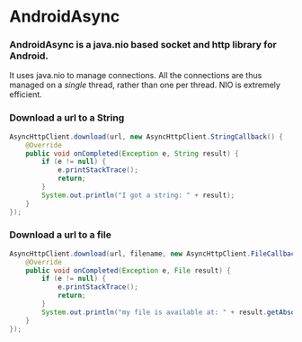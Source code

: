 # AndroidAsync

### AndroidAsync is a java.nio based socket and http library for Android.
It uses java.nio to manage connections. All the connections are thus managed on a *single* thread, rather than one per thread. 
NIO is extremely efficient.


### Download a url to a String

```java
AsyncHttpClient.download(url, new AsyncHttpClient.StringCallback() {
    @Override
    public void onCompleted(Exception e, String result) {
        if (e != null) {
            e.printStackTrace();
            return;
        }
        System.out.println("I got a string: " + result);
    }
});

```




### Download a url to a file

```java
AsyncHttpClient.download(url, filename, new AsyncHttpClient.FileCallback() {
    @Override
    public void onCompleted(Exception e, File result) {
        if (e != null) {
            e.printStackTrace();
            return;
        }
        System.out.println("my file is available at: " + result.getAbsolutePath());
    }
});

```

